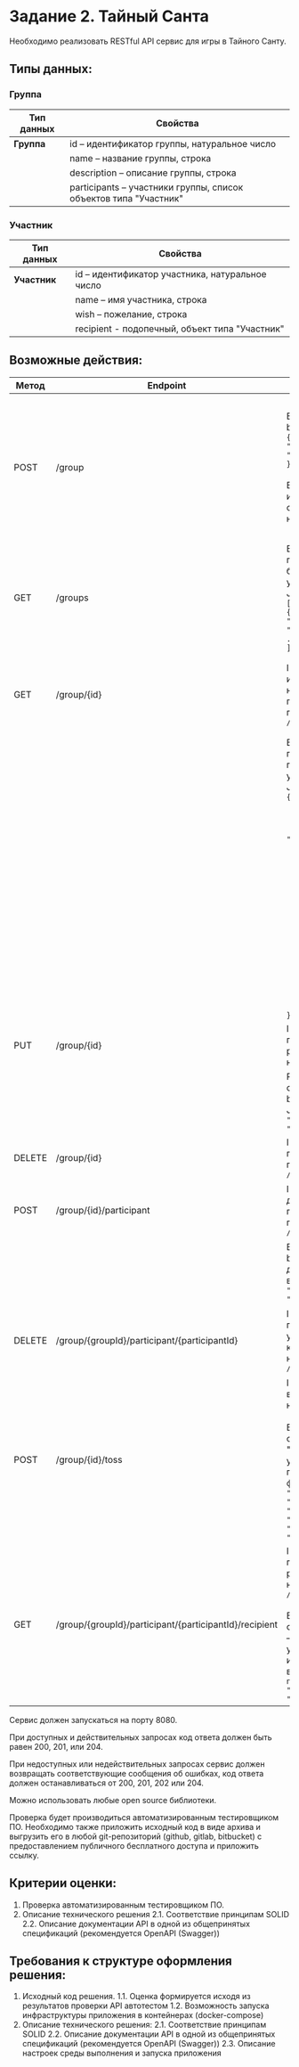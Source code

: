 # Задание 2. Тайный Санта

Необходимо реализовать RESTful API сервис для игры в Тайного Санту.

## Типы данных:

### Группа

| Тип данных   | Свойства                                     |
| ------------ | -------------------------------------------- |
| **Группа**   | id – идентификатор группы, натуральное число |
|              | name – название группы, строка              |
|              | description – описание группы, строка        |
|              | participants – участники группы, список объектов типа "Участник" |

### Участник

| Тип данных   | Свойства                                |
| ------------ | --------------------------------------- |
| **Участник** | id – идентификатор участника, натуральное число |
|              | name – имя участника, строка           |
|              | wish – пожелание, строка               |
|              | recipient - подопечный, объект типа "Участник" |

## Возможные действия:

| Метод | Endpoint | Пояснение | Описание |
| ----- | -------- | ---------- | -------- |
| POST  | /group   | В запросе передается body в формате JSON:<br>`{`<br>`"name": "string",`<br>`"description": "string"`<br>`}`<br><br> В ответе ожидается идентификатор созданной группы, например 1 | Добавление группы с возможностью указания названия (name), описания (description) <br><br> Описание – не обязательный параметр, название – обязательный |
| GET   | /groups  | В ответе ожидается полный список групп, без указания участников в формате JSON:<br>`[`<br>`{ "id": number, "name": "string", "description": "string" },`<br>`...`<br>`]` | Получение краткой информации о всех группах (без информации о участниках) |
| GET   | /group/{id}  | ID группы, полную информацию о которой необходимо получить, передается в виде path-параметра, например: `/group/1` | Получение полной информации (с информацией об участниках) о группе по идентификатору |
|       |              | В ответе ожидается полная информация о группе, с указанием участников в формате JSON:<br>`{`<br>&nbsp;`"id": number,`<br>&nbsp;`"name": "string",`<br>&nbsp;`"description": "string",`<br>&nbsp;`"participants": `<br>&nbsp;` [`<br>&nbsp;&nbsp;`{ `<br>&nbsp;&nbsp;`"id": number, `<br>&nbsp;&nbsp;`"name": "string", `<br>&nbsp;&nbsp;`"wish": "string", `<br>&nbsp;&nbsp;`"recipient": `<br>&nbsp;&nbsp;`{ `<br>&nbsp;&nbsp;&nbsp;`"id": number, `<br>&nbsp;&nbsp;&nbsp;`"name": "string", `<br>&nbsp;&nbsp;&nbsp;`"wish": "string" `<br>&nbsp;&nbsp;`} `<br>&nbsp;`},`<br>&nbsp;`...`<br>&nbsp;`]`<br>`}` | *До проведения жеребьевки recipient у участников не заполнен |
| PUT     | /group/{id}  | ID редактируемой группы, передается как path-параметр, например: `/group/1` | Редактирование группы по идентификатору группы |
|         |              | Редактируемые свойства передаются в body запроса в формате JSON: `{ "name": "string", "description": "string" }` | Редактировать можно только свойства name, description |
| DELETE  | /group/{id}  | ID удаляемой группы передается как path-параметр, например: `/group/1` | Удаление группы по идентификатору |
| POST    | /group/{id}/participant | ID группы, в которую добавляется участник, передается как path-параметр: например: `/group/1/participant` | Добавление участника в группу по идентификатору группы |
|         |              | В запросе передается body с информацией о добавляемом участнике в формате JSON: `{ "name": "string", "wish": "string" }` | Пожелания – не обязательный параметр, имя – обязательный |
| DELETE  | /group/{groupId}/participant/{participantId} | ID редактируемой группы и ID удаляемого участника передаются как path-параметры, например: `/group/1/participant/123` | Удаление участника из группы по идентификаторам группы и участника |
| POST    | /group/{id}/toss               | ID группы передается в виде path-параметра, например: `/group/1/toss` <br><br>  В ответе ожидается список объектов типа "Участник" с указанными положенными в формате JSON: `[ { "id": number, "name": "string", "wish": "string", "recipient": { "id": number, "name": "string", "wish": "string" } }, ... ]`| Проведение жеребьевки в группе по идентификатору группы <br><br> Проведение жеребьевки возможно только в том случае, когда количество участников группы >= 3|
| GET   | /group/{groupId}/participant/{participantId}/recipient | ID группы и участника передаются в виде path-параметров, например: `/group/1/recipient/2` <br><br> В ответе ожидается объект типа "Участник" – положенный участника, чей идентификатор передан, в формате JSON: `{ "id": number, "name": "string", "wish": "string" }`| Получение информации для конкретного участника группы, кому он дарит подарок |

Сервис должен запускаться на порту 8080.

При доступных и действительных запросах код ответа должен быть равен 200, 201, или 204.

При недоступных или недействительных запросах сервис должен возвращать соответствующие сообщения об ошибках, код ответа должен останавливаться от 200, 201, 202 или 204.

Можно использовать любые open source библиотеки.

Проверка будет производиться автоматизированным тестировщиком ПО.
Необходимо также приложить исходный код в виде архива и выгрузить его в любой git-репозиторий (github, gitlab, bitbucket) с предоставлением публичного бесплатного доступа и приложить ссылку.

## Критерии оценки:

1. Проверка автоматизированным тестировщиком ПО.
2. Описание технического решения
   2.1. Соответствие принципам SOLID
   2.2. Описание документации API в одной из общепринятых спецификаций (рекомендуется OpenAPI (Swagger))

## Требования к структуре оформления решения:

1. Исходный код решения.
   1.1. Оценка формируется исходя из результатов проверки API автотестом
   1.2. Возможность запуска инфраструктуры приложения в контейнерах (docker-compose)
2. Описание технического решения:
   2.1. Соответствие принципам SOLID
   2.2. Описание документации API в одной из общепринятых спецификаций (рекомендуется OpenAPI (Swagger))
2.3. Описание настроек среды выполнения и запуска приложения

